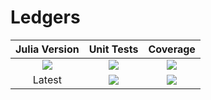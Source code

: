 # Ledgers

[julia-url]:    https://github.com/JuliaLang/Julia
[julia-release]:https://img.shields.io/github/release/JuliaLang/julia.svg

[travis-url]:   https://travis-ci.com/JuliaFinance/Ledgers.jl
[travis-s-img]: https://travis-ci.com/JuliaFinance/Ledgers.jl.svg
[travis-m-img]: https://travis-ci.com/JuliaFinance/Ledgers.jl.svg?branch=main

[codecov-url]:  https://codecov.io/gh/JuliaFinance/Ledgers.jl
[codecov-img]:  https://codecov.io/gh/JuliaFinance/Ledgers.jl/branch/master/graph/badge.svg

| **Julia Version** | **Unit Tests** | **Coverage** |
|:------------------:|:---------------------:|:---------------------:|
| [![][julia-release]][julia-url] | [![][travis-s-img]][travis-url] | [![][codecov-img]][codecov-url]
| Latest | [![][travis-m-img]][travis-url] | [![][codecov-img]][codecov-url]
